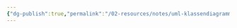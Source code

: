 ```yaml
---
{"dg-publish":true,"permalink":"/02-resources/notes/uml-klassendiagramm/","tags":["GFN/prüfungsrelevant/AP2","empty"],"noteIcon":"","updated":"2024-09-26T14:49:16.000+02:00"}
---
```



